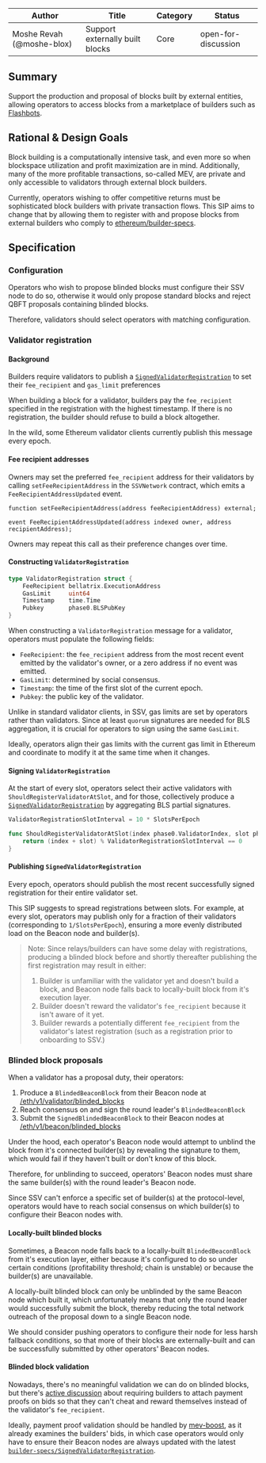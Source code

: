 | Author                    | Title                           | Category | Status              |
| ------------------------- | ------------------------------- | -------- | ------------------- |
| Moshe Revah (@moshe-blox) | Support externally built blocks | Core     | open-for-discussion |

## Summary

Support the production and proposal of blocks built by external entities, allowing operators to access blocks from a marketplace of builders such as [Flashbots](https://boost-relay.flashbots.net/).

## Rational & Design Goals

Block building is a computationally intensive task, and even more so when blockspace utilization and profit maximization are in mind. Additionally, many of the more profitable transactions, so-called MEV, are private and only accessible to validators through external block builders.

Currently, operators wishing to offer competitive returns must be sophisticated block builders with private transaction flows. This SIP aims to change that by allowing them to register with and propose blocks from external builders who comply to [ethereum/builder-specs](https://github.com/ethereum/builder-specs).

## Specification

### Configuration

Operators who wish to propose blinded blocks must configure their SSV node to do so, otherwise it would only propose standard blocks and reject QBFT proposals containing blinded blocks.

Therefore, validators should select operators with matching configuration.

### Validator registration

#### Background

Builders require validators to publish a [`SignedValidatorRegistration`](https://ethereum.github.io/builder-specs/#model-SignedValidatorRegistration) to set their `fee_recipient` and `gas_limit` preferences

When building a block for a validator, builders pay the `fee_recipient` specified in the registration with the highest timestamp. If there is no registration, the builder should refuse to build a block altogether.

In the wild, some Ethereum validator clients currently publish this message every epoch.

#### Fee recipient addresses

Owners may set the preferred `fee_recipient` address for their validators by calling `setFeeRecipientAddress` in the `SSVNetwork` contract, which emits a `FeeRecipientAddressUpdated` event.

```solidity
function setFeeRecipientAddress(address feeRecipientAddress) external;

event FeeRecipientAddressUpdated(address indexed owner, address recipientAddress);
```

Owners may repeat this call as their preference changes over time.

#### Constructing `ValidatorRegistration`

```go
type ValidatorRegistration struct {
	FeeRecipient bellatrix.ExecutionAddress
	GasLimit     uint64
	Timestamp    time.Time
	Pubkey       phase0.BLSPubKey
}
```

When constructing a `ValidatorRegistration` message for a validator, operators must populate the following fields:

- `FeeRecipient`: the `fee_recipient` address from the most recent event emitted by the validator's owner, or a zero address if no event was emitted.
- `GasLimit`: determined by social consensus.
- `Timestamp`: the time of the first slot of the current epoch.
- `Pubkey`: the public key of the validator.

Unlike in standard validator clients, in SSV, gas limits are set by operators rather than validators. Since at least `quorum` signatures are needed for BLS aggregation, it is crucial for operators to sign using the same `GasLimit`.

Ideally, operators align their gas limits with the current gas limit in Ethereum and coordinate to modify it at the same time when it changes.

#### Signing `ValidatorRegistration`

At the start of every slot, operators select their active validators with `ShouldRegisterValidatorAtSlot`, and for those, collectively produce a [`SignedValidatorRegistration`](https://ethereum.github.io/builder-specs/#model-SignedValidatorRegistration) by aggregating BLS partial signatures.

```go
ValidatorRegistrationSlotInterval = 10 * SlotsPerEpoch

func ShouldRegisterValidatorAtSlot(index phase0.ValidatorIndex, slot phase0.Slot) bool {
    return (index + slot) % ValidatorRegistrationSlotInterval == 0
}
```

#### Publishing `SignedValidatorRegistration`

Every epoch, operators should publish the most recent successfully signed registration for their entire validator set.

This SIP suggests to spread registrations between slots. For example, at every slot, operators may publish only for a fraction of their validators (corresponding to `1/SlotsPerEpoch`), ensuring a more evenly distributed load on the Beacon node and builder(s).

> Note: Since relays/builders can have some delay with registrations, producing a blinded block before and shortly thereafter publishing the first registration may result in either:
>
> 1. Builder is unfamiliar with the validator yet and doesn't build a block, and Beacon node falls back to locally-built block from it's execution layer.
> 2. Builder doesn't reward the validator's `fee_recipient` because it isn't aware of it yet.
> 3. Builder rewards a potentially different `fee_recipient` from the validator's latest registration (such as a registration prior to onboarding to SSV.)

### Blinded block proposals

When a validator has a proposal duty, their operators:

1. Produce a `BlindedBeaconBlock` from their Beacon node at [/eth/v1/validator/blinded_blocks](https://ethereum.github.io/beacon-APIs/#/Validator/produceBlindedBlock)
2. Reach consensus on and sign the round leader's `BlindedBeaconBlock`
3. Submit the `SignedBlindedBeaconBlock` to their Beacon nodes at [/eth/v1/beacon/blinded_blocks](https://ethereum.github.io/beacon-APIs/#/Beacon/publishBlindedBlock)

Under the hood, each operator's Beacon node would attempt to unblind the block from it's connected builder(s) by revealing the signature to them, which would fail if they haven't built or don't know of this block.

Therefore, for unblinding to succeed, operators' Beacon nodes must share the same builder(s) with the round leader's Beacon node.

Since SSV can't enforce a specific set of builder(s) at the protocol-level, operators would have to reach social consensus on which builder(s) to configure their Beacon nodes with.

#### Locally-built blinded blocks

Sometimes, a Beacon node falls back to a locally-built `BlindedBeaconBlock` from it's execution layer, either because it's configured to do so under certain conditions (profitability threshold; chain is unstable) or because the builder(s) are unavailable.

A locally-built blinded block can only be unblinded by the same Beacon node which built it, which unfortunately means that only the round leader would successfully submit the block, thereby reducing the total network outreach of the proposal down to a single Beacon node.

We should consider pushing operators to configure their node for less harsh fallback conditions, so that more of their blocks are externally-built and can be successfully submitted by other operators' Beacon nodes.

#### Blinded block validation

Nowadays, there's no meaningful validation we can do on blinded blocks, but there's [active discussion](https://github.com/flashbots/mev-boost/issues/99) about requiring builders to attach payment proofs on bids so that they can't cheat and reward themselves instead of the validator's `fee_recipient`.

Ideally, payment proof validation should be handled by [mev-boost](https://github.com/flashbots/mev-boost), as it already examines the builders' bids, in which case operators would only have to ensure their Beacon nodes are always updated with the latest [`builder-specs/SignedValidatorRegistration`](https://ethereum.github.io/builder-specs/#model-SignedValidatorRegistration).

